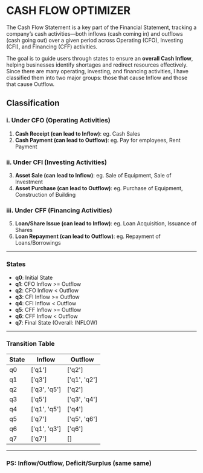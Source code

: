 # CASH FLOW OPTIMIZER

The Cash Flow Statement is a key part of the Financial Statement, tracking a company’s cash activities—both inflows (cash coming in) and outflows (cash going out) over a given period across Operating (CFO), Investing (CFI), and Financing (CFF) activities.

The goal is to guide users through states to ensure an **overall Cash Inflow**, helping businesses identify shortages and redirect resources effectively. Since there are many operating, investing, and financing activities, I have classified them into two major groups: those that cause Inflow and those that cause Outflow.

## Classification

### i. Under CFO (Operating Activities)
1. **Cash Receipt (can lead to Inflow)**: eg. Cash Sales
2. **Cash Payment (can lead to Outflow)**: eg. Pay for employees, Rent Payment

### ii. Under CFI (Investing Activities)
3. **Asset Sale (can lead to Inflow)**: eg. Sale of Equipment, Sale of Investment
4. **Asset Purchase (can lead to Outflow)**: eg. Purchase of Equipment, Construction of Building

### iii. Under CFF (Financing Activities)
5. **Loan/Share Issue (can lead to Inflow)**: eg. Loan Acquisition, Issuance of Shares
6. **Loan Repayment (can lead to Outflow)**: eg. Repayment of Loans/Borrowings

---

### States

- **q0**: Initial State
- **q1**: CFO Inflow >= Outflow
- **q2**: CFO Inflow < Outflow
- **q3**: CFI Inflow >= Outflow
- **q4**: CFI Inflow < Outflow
- **q5**: CFF Inflow >= Outflow
- **q6**: CFF Inflow < Outflow
- **q7**: Final State (Overall: INFLOW)

---

### Transition Table

| State | Inflow         | Outflow               |
|-------|----------------|-----------------------|
| q0    | ['q1']         | ['q2']                |
| q1    | ['q3']         | ['q1', 'q2']          |
| q2    | ['q3', 'q5']   | ['q2']                |
| q3    | ['q5']         | ['q3', 'q4']          |
| q4    | ['q1', 'q5']   | ['q4']                |
| q5    | ['q7']         | ['q5', 'q6']          |
| q6    | ['q1', 'q3']   | ['q6']                |
| q7    | ['q7']         | []                     |

---

### PS: Inflow/Outflow, Deficit/Surplus (same same)

